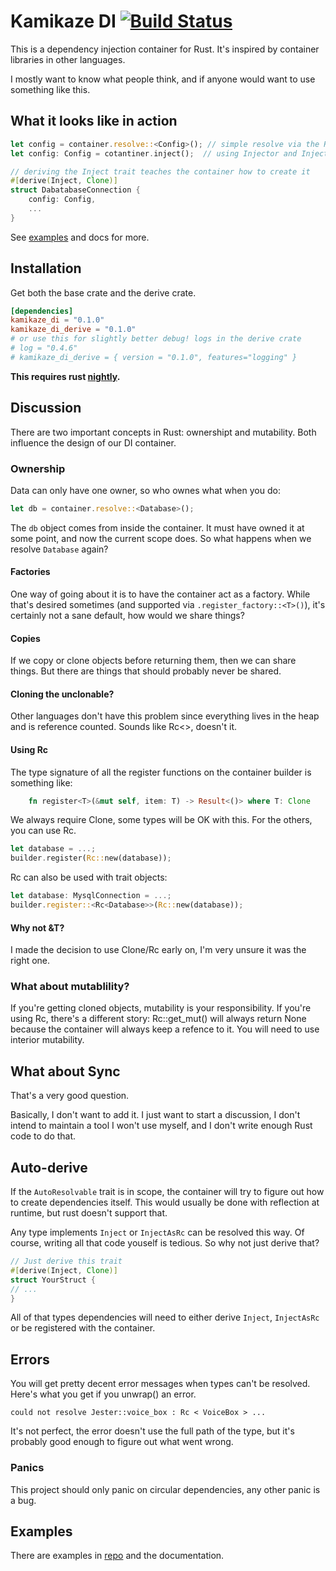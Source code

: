# Kamikaze DI [![Build Status]][travis]

[Build Status]: https://travis-ci.org/fabianbadoi/kamikaze_di.svg?branch=master
[travis]: https://travis-ci.org/fabianbadoi/kamikaze_di

This is a dependency injection container for Rust. It's inspired by container libraries in other languages.

I mostly want to know what people think, and if anyone would want to use something like this.

## What it looks like in action
```rust
let config = container.resolve::<Config>(); // simple resolve via the Resolver trait
let config: Config = cotantiner.inject();  // using Injector and Inject/InjectAsRc

// deriving the Inject trait teaches the container how to create it
#[derive(Inject, Clone)]
struct DabatabaseConnection {
    config: Config,
    ...
}
```

See [examples] and docs for more.

## Installation
Get both the base crate and the derive crate.

```toml
[dependencies]
kamikaze_di = "0.1.0"
kamikaze_di_derive = "0.1.0"
# or use this for slightly better debug! logs in the derive crate
# log = "0.4.6"
# kamikaze_di_derive = { version = "0.1.0", features="logging" }
```

**This requires rust [nightly].**


## Discussion

There are two important concepts in Rust: ownershipt and mutability. Both influence the design of our DI container.

### Ownership

Data can only have one owner, so who ownes what when you do:
```rust
let db = container.resolve::<Database>();
```

The `db` object comes from inside the container. It must have owned it at some point, and now the current scope does.
So what happens when we resolve `Database` again?

#### Factories
One way of going about it is to have the container act as a factory. While that's desired sometimes (and supported
via `.register_factory::<T>()`), it's certainly not a sane default, how would we share things?

#### Copies
If we copy or clone objects before returning them, then we can share things. But there are things that should probably
never be shared.

#### Cloning the unclonable?
Other languages don't have this problem since everything lives in the heap and is reference counted. Sounds like Rc<>,
doesn't it.

#### Using Rc
The type signature of all the register functions on the container builder is something like:
```rust
    fn register<T>(&mut self, item: T) -> Result<()> where T: Clone
```

We always require Clone, some types will be OK with this. For the others, you can use Rc<T>.
```rust
let database = ...;
builder.register(Rc::new(database));
```

Rc can also be used with trait objects:
```rust
let database: MysqlConnection = ...;
builder.register::<Rc<Database>>(Rc::new(database));
```

#### Why not &T?
I made the decision to use Clone/Rc early on, I'm very unsure it was the right one.


### What about mutablility?

If you're getting cloned objects, mutability is your responsibility.
If you're using Rc, there's a different story: Rc::get\_mut() will always return None because the container will always
keep a refence to it. You will need to use interior mutability.

## What about Sync
That's a very good question.

Basically, I don't want to add it. I just want to start a discussion, I don't intend to maintain a tool I won't
use myself, and I don't write enough Rust code to do that.


## Auto-derive
If the `AutoResolvable` trait is in scope, the container will try to figure out how to create dependencies itself.
This would usually be done with reflection at runtime, but rust doesn't support that.

Any type implements `Inject` or `InjectAsRc` can be resolved this way. Of course, writing all that code youself is
tedious. So why not just derive that?

```rust
// Just derive this trait
#[derive(Inject, Clone)]
struct YourStruct {
// ...
}
```

All of that types dependencies will need to either derive `Inject`, `InjectAsRc` or be registered with the container.


## Errors
You will get pretty decent error messages when types can't be resolved. Here's what you get if you unwrap() an error.
```
could not resolve Jester::voice_box : Rc < VoiceBox > ...
```
It's not perfect, the error doesn't use the full path of the type, but it's probably good enough to figure out what went
wrong.


### Panics
This project should only panic on circular dependencies, any other panic is a bug.


## Examples
There are examples in [repo] and the documentation.


[examples]: https://github.com/fabianbadoi/kamikaze_di/tree/master/examples/example_1
[nightly]: https://doc.rust-lang.org/edition-guide/rust-2018/rustup-for-managing-rust-versions.html?highlight=nightly#managing-versions
[repo]: https://github.com/fabianbadoi/kamikaze_di/
